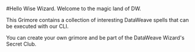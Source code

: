#Hello Wise Wizard. Welcome to the magic land of DW.

This Grimore contains a collection of interesting DataWeave spells that can be executed with our CLI.

You can create your own grimore and be part of the DataWeave Wizard's Secret Club.